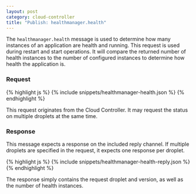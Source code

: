 ```yaml
---
layout: post
category: cloud-controller
title: "Publish: healthmanager.health"
---
```


The `healthmanager.health` message is used to determine how many instances of an
application are health and running.  This request is used during restart and
start operations.  It will compare the returned number of health instances to
the number of configured instances to determine how health the application is.

### Request

<div class="js example">
{% highlight js %}
{% include snippets/healthmanager-health.json %}
{% endhighlight %}
</div>

This request originates from the Cloud Controller.  It may request the status
on multiple droplets at the same time.

### Response

This message expects a response on the included reply channel.  If multiple
droplets are specified in the request, it expects one response per droplet.

<div class="js example">
{% highlight js %}
{% include snippets/healthmanager-health-reply.json %}
{% endhighlight %}
</div>

The response simply contains the request droplet and version, as well as the
number of health instances.
